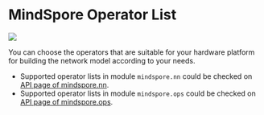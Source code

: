 # MindSpore Operator List

<a href="https://gitee.com/mindspore/docs/blob/master/docs/mindspore/note/source_en/operator_list_ms.md" target="_blank"><img src="https://gitee.com/mindspore/docs/raw/master/resource/_static/logo_source_en.png"></a>

You can choose the operators that are suitable for your hardware platform for building the network model according to your needs.

- Supported operator lists in module `mindspore.nn` could be checked on [API page of mindspore.nn](https://www.mindspore.cn/docs/api/en/master/api_python/mindspore.nn.html).
- Supported operator lists in module `mindspore.ops` could be checked on [API page of mindspore.ops](https://www.mindspore.cn/docs/api/en/master/api_python/mindspore.ops.html).
